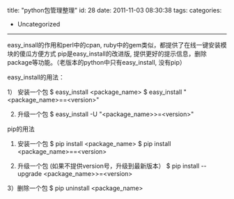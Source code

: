 title: "python包管理整理"
id: 28
date: 2011-11-03 08:30:38
tags: 
categories: 
- Uncategorized
---

easy_insall的作用和perl中的cpan, ruby中的gem类似，都提供了在线一键安装模块的傻瓜方便方式
pip是easy_install的改进版, 提供更好的提示信息，删除package等功能。（老版本的python中只有easy_install, 没有pip）

easy_install的用法：

1） 安装一个包
$ easy_install &lt;package_name&gt;
$ easy_install "&lt;package_name&gt;==&lt;version&gt;"

2) 升级一个包
$ easy_install -U "&lt;package_name&gt;&gt;=&lt;version&gt;"

pip的用法

1) 安装一个包
$ pip install &lt;package_name&gt;
$ pip install &lt;package_name&gt;==&lt;version&gt;

2) 升级一个包 (如果不提供version号，升级到最新版本）
$ pip install --upgrade &lt;package_name&gt;&gt;=&lt;version&gt;

3）删除一个包
$ pip uninstall &lt;package_name&gt;